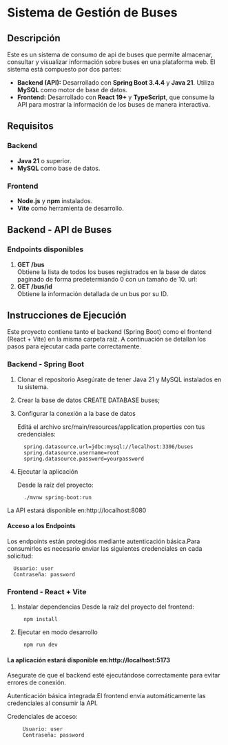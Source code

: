 # Sistema de Gestión de Buses

## Descripción

Este es un sistema de consumo de api de buses que permite almacenar, consultar y visualizar información sobre buses en una plataforma web. El sistema está compuesto por dos partes:

- **Backend (API):** Desarrollado con **Spring Boot 3.4.4** y **Java 21**. Utiliza **MySQL** como motor de base de datos.
- **Frontend:** Desarrollado con **React 19+** y **TypeScript**, que consume la API para mostrar la información de los buses de manera interactiva.

## Requisitos

### Backend

- **Java 21** o superior.
- **MySQL** como base de datos.

### Frontend

- **Node.js** y **npm** instalados.
- **Vite** como herramienta de desarrollo.


## Backend - API de Buses

### Endpoints disponibles

1. **GET /bus**  
   Obtiene la lista de todos los buses registrados en la base de datos paginado de forma predetermiando 0 con un tamaño de 10.
   url:
1. **GET /bus/id**  
    Obtiene la información detallada de un bus por su ID.

## Instrucciones de Ejecución
Este proyecto contiene tanto el backend (Spring Boot) como el frontend (React + Vite) en la misma carpeta raíz. A continuación se detallan los pasos para ejecutar cada parte correctamente.

### Backend - Spring Boot
   1. Clonar el repositorio
   Asegúrate de tener Java 21 y MySQL instalados en tu sistema.
   2. Crear la base de datos
      CREATE DATABASE buses;
   3. Configurar la conexión a la base de datos
   
      Editá el archivo src/main/resources/application.properties con tus credenciales:

            spring.datasource.url=jdbc:mysql://localhost:3306/buses
            spring.datasource.username=root
            spring.datasource.password=yourpassword

   4. Ejecutar la aplicación
      
      Desde la raíz del proyecto:

            ./mvnw spring-boot:run
   
   La API estará disponible en:http://localhost:8080

#### Acceso a los Endpoints
Los endpoints están protegidos mediante autenticación básica.Para consumirlos es necesario enviar las siguientes credenciales en cada solicitud:
   
      Usuario: user
      Contraseña: password

### Frontend - React + Vite

   1. Instalar dependencias
      Desde la raíz del proyecto del frontend:

            npm install

   2. Ejecutar en modo desarrollo

            npm run dev

#### La aplicación estará disponible en:http://localhost:5173

Asegurate de que el backend esté ejecutándose correctamente para evitar errores de conexión.

Autenticación básica integrada:El frontend envía automáticamente las credenciales al consumir la API.

   Credenciales de acceso:

         Usuario: user
         Contraseña: password

